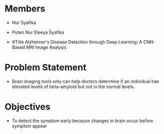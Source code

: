 # Members
- Nur Syafika
- Puteri Nur Eleeya Syafika

- #Title
Alzheimer's Disease Detection through Deep Learning: A CNN-Based MRI Image Analysis

# Problem Statement
- Brain imaging tools only can help doctors determine if an individual has elevated levels of beta-amyloid but not in the normal levels.

# Objectives
- To detect the symptom early because changes in brain occur before symptom appear


